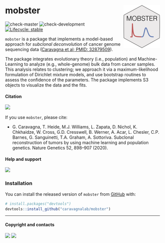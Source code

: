 
# mobster <a href='https://caravagnalab.github.io/mobster'><img src='man/figures/logo.png' align="right" height="139" /></a>

<!-- badges: start -->

![check-master](https://github.com/caravagnalab/mobster/workflows/check-master/badge.svg?branch=master)
![check-development](https://github.com/caravagnalab/mobster/workflows/check-development/badge.svg?branch=development)
[![Lifecycle:
stable](https://img.shields.io/badge/lifecycle-stable-brightgreen.svg)](https://www.tidyverse.org/lifecycle/#stable)
<!-- badges: end -->

`mobster` is a package that implements a model-based approach for
*subclonal deconvolution* of cancer genome sequencing data ([Caravagna
et al; PMID:
32879509](https://www.nature.com/articles/s41588-020-0675-5#:~:text=Subclonal%20reconstruction%20methods%20based%20on,and%20infer%20their%20evolutionary%20history.&text=We%20present%20a%20novel%20approach,learning%20with%20theoretical%20population%20genetics.)).

The package integrates evolutionary theory (i.e., population) and
Machine-Learning to analyze (e.g., whole-genome) bulk data from cancer
samples. This analysis relates to clustering; we approach it via a
maximum-likelihood formulation of Dirichlet mixture models, and use
bootstrap routines to assess the confidence of the parameters. The
package implements S3 objects to visualize the data and the fits.

#### Citation

[![](https://img.shields.io/badge/doi-10.1038/s41588--020--0675--5-red.svg)](https://doi.org/10.1038/s41588-020-0675-5)

If you use `mobster`, please cite:

-   G. Caravagna, T. Heide, M.J. Williams, L. Zapata, D. Nichol, K.
    Chkhaidze, W. Cross, G.D. Cresswell, B. Werner, A. Acar, L. Chesler,
    C.P. Barnes, G. Sanguinetti, T.A. Graham, A. Sottoriva. Subclonal
    reconstruction of tumors by using machine learning and population
    genetics. Nature Genetics 52, 898–907 (2020).

#### Help and support

[![](https://img.shields.io/badge/GitHub%20Pages-https://caravagnalab.github.io/mobster/-steelblue.svg)](https://caravagnalab.github.io/mobster)

### Installation

You can install the released version of `mobster` from
[GitHub](https://github.com/) with:

``` r
# install.packages("devtools")
devtools::install_github("caravagnalab/mobster")
```

------------------------------------------------------------------------

#### Copyright and contacts

[![](https://img.shields.io/badge/CDS%20Lab%20Github-caravagnalab-seagreen.svg)](https://github.com/caravagnalab)
[![](https://img.shields.io/badge/CDS%20Lab%20webpage-https://www.caravagnalab.org/-red.svg)](https://www.caravagnalab.org/)
